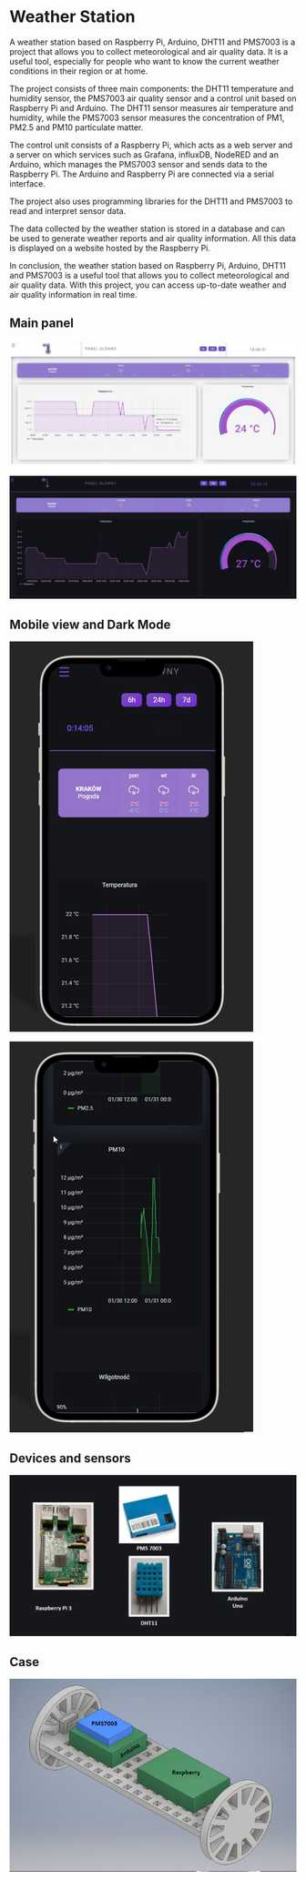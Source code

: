 
# Weather Station

A weather station based on Raspberry Pi, Arduino, DHT11 and PMS7003 is a project that allows you to collect meteorological and air quality data. It is a useful tool, especially for people who want to know the current weather conditions in their region or at home.

The project consists of three main components: the DHT11 temperature and humidity sensor, the PMS7003 air quality sensor and a control unit based on Raspberry Pi and Arduino. The DHT11 sensor measures air temperature and humidity, while the PMS7003 sensor measures the concentration of PM1, PM2.5 and PM10 particulate matter.

The control unit consists of a Raspberry Pi, which acts as a web server and a server on which services such as Grafana, influxDB, NodeRED and an Arduino, which manages the PMS7003 sensor and sends data to the Raspberry Pi. The Arduino and Raspberry Pi are connected via a serial interface.

The project also uses programming libraries for the DHT11 and PMS7003 to read and interpret sensor data.

The data collected by the weather station is stored in a database and can be used to generate weather reports and air quality information. All this data is displayed on a website hosted by the Raspberry Pi.

In conclusion, the weather station based on Raspberry Pi, Arduino, DHT11 and PMS7003 is a useful tool that allows you to collect meteorological and air quality data. With this project, you can access up-to-date weather and air quality information in real time.


## Main panel


![App Screenshot](https://raw.githubusercontent.com/laszny/WeatherStation/9922c95aa9f72884e94b91114be06152fcafeb0d/img/Obraz1.jpg)

![App Screenshot](https://raw.githubusercontent.com/laszny/WeatherStation/9922c95aa9f72884e94b91114be06152fcafeb0d/img/darkmode_main.png)

## Mobile view and Dark Mode

![App Screenshot](https://raw.githubusercontent.com/laszny/WeatherStation/main/img/mobile1.png)



![App Screenshot](https://raw.githubusercontent.com/laszny/WeatherStation/main/img/mobile2.png)



## Devices and sensors
![App Screenshot](https://raw.githubusercontent.com/laszny/WeatherStation/main/img/devices.png)



## Case
![App Screenshot](https://raw.githubusercontent.com/laszny/WeatherStation/main/img/case.png)

